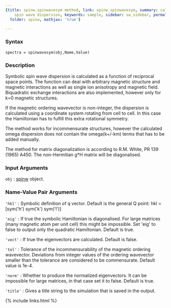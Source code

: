 ```yaml
---
{title: spinw.spinwavesym method, link: spinw.spinwavesym, summary: calculates symbolic
    spin wave dispersion, keywords: sample, sidebar: sw_sidebar, permalink: spinw_spinwavesym.html,
  folder: spinw, mathjax: 'true'}

---
```


### Syntax

`spectra = spinwavesym(obj,Name,Value)`

### Description

Symbolic spin wave dispersion is calculated as a function of reciprocal
space points. The function can deal with arbitrary magnetic structure and
magnetic interactions as well as single ion anisotropy and magnetic
field. Biquadratic exchange interactions are also implemented, however
only for k=0 magnetic structures.
 
If the magnetic ordering wavevector is non-integer, the dispersion is
calculated using a coordinate system rotating from cell to cell. In this
case the Hamiltonian has to fulfill this extra rotational symmetry.
 
The method works for incommensurate structures, however the calculated
omega dispersion does not contain the omega(k+/-km) terms that has to be
added manually.
 
The method for matrix diagonalization is according to R.M. White, PR 139
(1965) A450. The non-Hermitian g*H matrix will be diagonalised.
 

### Input Arguments

`obj`
: [spinw](spinw.html) object.

### Name-Value Pair Arguments

`'hkl'`
: Symbolic definition of q vector. Default is the general Q
  point:
      hkl = [sym('h') sym('k') sym('l')]

`'eig'`
: If true the symbolic Hamiltonian is diagonalised. For large
  matrices (many magnetic atom per unit cell) this might be
  impossible. Set 'eig' to false to output only the quadratic
  Hamiltonian. Default is true.

`'vect'`
: If true the eigenvectors are calculated. Default is false.

`'tol'`
: Tolerance of the incommensurability of the magnetic
  ordering wavevector. Deviations from integer values of the
  ordering wavevector smaller than the tolerance are
  considered to be commensurate. Default value is 1e-4.

`'norm'`
: Whether to produce the normalized eigenvectors. It can be
  impossible for large matrices, in that case set it to
  false. Default is true.

`'title'`
: Gives a title string to the simulation that is saved in the
  output.

{% include links.html %}
